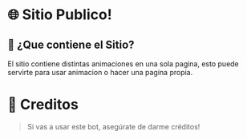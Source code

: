 # 🌐 Sitio Publico!

  
## 🌌 ¿Que contiene el Sitio?
  El sitio contiene distintas animaciones en una sola pagina, esto puede servirte para usar animacion o hacer una pagina propia.

# 🪪 Creditos

> Si vas a usar este bot, asegúrate de darme créditos!
